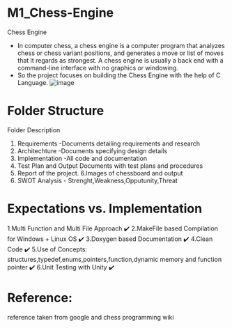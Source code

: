 # M1_Chess-Engine
Chess Engine
- In computer chess, a chess engine is a computer program that analyzes chess or chess variant positions, and generates a move or list of moves that it regards as strongest. A chess engine is usually a back end with a command-line interface with no graphics or windowing.
- So the project focuses on building the Chess Engine with the help of C Language.
![image](https://user-images.githubusercontent.com/88818462/160463723-86ef5339-28b2-467d-a197-d0c98937e563.png)

# Folder Structure
Folder	Description
1. Requirements	-Documents detailing requirements and research
2. Architechture	-Documents specifying design details
3. Implementation	-All code and documentation
4. Test Plan and Output	Documents with test plans and procedures
5. Report of the project.
6.Images of	chessboard and output
7. SWOT Analysis - Strenght,Weakness,Opputunity,Threat

# Expectations vs. Implementation
1.Multi Function and Multi File Approach ✔️
2.MakeFile based Compilation for Windows + Linux OS ✔️
3.Doxygen based Documentation ✔️
4.Clean Code ✔️
5.Use of Concepts: structures,typedef,enums,pointers,function,dynamic memory and function pointer ✔️
6.Unit Testing with Unity ✔️

# Reference:
reference taken from google and chess programming wiki
